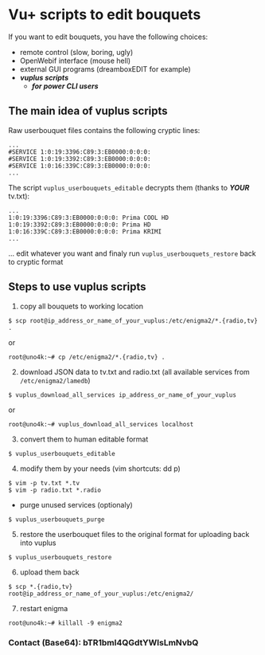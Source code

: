 # Vu+ scripts to edit bouquets
If you want to edit bouquets, you have the following choices:
- remote control (slow, boring, ugly)
- OpenWebif interface (mouse hell)
- external GUI programs (dreamboxEDIT for example)
- ***vuplus scripts***
  - ***for power CLI users***

## The main idea of vuplus scripts
Raw userbouquet files contains the following cryptic lines:
```
...
#SERVICE 1:0:19:3396:C89:3:EB0000:0:0:0:
#SERVICE 1:0:19:3392:C89:3:EB0000:0:0:0:
#SERVICE 1:0:16:339C:C89:3:EB0000:0:0:0:
...
```
The script `vuplus_userbouquets_editable` decrypts them (thanks to ***YOUR*** tv.txt):
```
...
1:0:19:3396:C89:3:EB0000:0:0:0:	Prima COOL HD
1:0:19:3392:C89:3:EB0000:0:0:0:	Prima HD
1:0:16:339C:C89:3:EB0000:0:0:0:	Prima KRIMI
...
```
... edit whatever you want and finaly run `vuplus_userbouquets_restore` back to cryptic format
## Steps to use vuplus scripts
1. copy all bouquets to working location
```
$ scp root@ip_address_or_name_of_your_vuplus:/etc/enigma2/*.{radio,tv} .
```
   or
```
root@uno4k:~# cp /etc/enigma2/*.{radio,tv} .
```

2. download JSON data to tv.txt and radio.txt (all available services from `/etc/enigma2/lamedb`)
```
$ vuplus_download_all_services ip_address_or_name_of_your_vuplus
```
   or
```
root@uno4k:~# vuplus_download_all_services localhost
```

3. convert them to human editable format
```
$ vuplus_userbouquets_editable
```

4. modify them by your needs (vim shortcuts: dd p)
```
$ vim -p tv.txt *.tv
$ vim -p radio.txt *.radio
```

- purge unused services (optionaly)
```
$ vuplus_userbouquets_purge
```

5. restore the userbouquet files to the original format for uploading back into vuplus
```
$ vuplus_userbouquets_restore
```

6. upload them back
```
$ scp *.{radio,tv} root@ip_address_or_name_of_your_vuplus:/etc/enigma2/
```

7. restart enigma
```
root@uno4k:~# killall -9 enigma2
```

### Contact (Base64): bTR1bml4QGdtYWlsLmNvbQ
